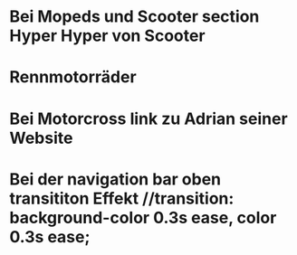 # Bei Mopeds und Scooter section Hyper Hyper von Scooter
# Rennmotorräder
# Bei Motorcross link zu Adrian seiner Website
# Bei der navigation bar oben transititon Effekt  //transition: background-color 0.3s ease, color 0.3s ease;
